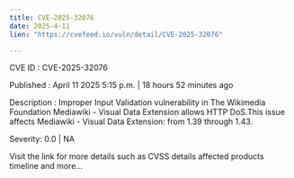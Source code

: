 ```yaml
---
title: CVE-2025-32076
date: 2025-4-11
lien: "https://cvefeed.io/vuln/detail/CVE-2025-32076"

---
```


CVE ID : CVE-2025-32076

Published :  April 11
2025
5:15 p.m. | 18 hours
52 minutes ago

Description : Improper Input Validation vulnerability in The Wikimedia Foundation Mediawiki - Visual Data Extension allows HTTP DoS.This issue affects Mediawiki - Visual Data Extension: from 1.39 through 1.43.

Severity: 0.0 | NA

Visit the link for more details
such as CVSS details
affected products
timeline
and more...
